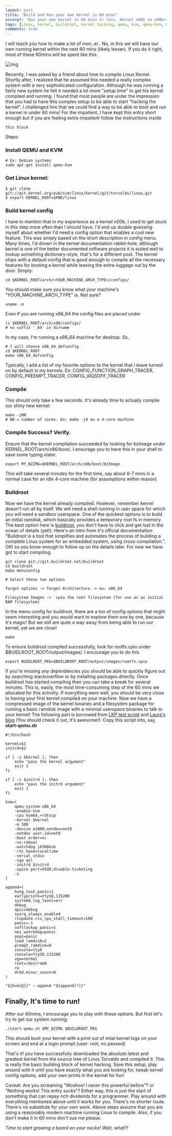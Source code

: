 ```yaml
---
layout: post
title: "Build and Run your own kernel in 60 mins"
excerpt: "Run your own kernel in 60 mins or less. Kernel n00b to n00b++ in 60mins"
tags: [Linux, kernel, buildroot, kernel hacking, qemu, kvm, qemu-kvm, hacking]
comments: true
---
```


I will teach you how to make a lot of mon..er.. No, in this we will have our own running kernel within the next 60 mins (likely lesser).
If you do it right, most of these 60mins will be spent like this:

![img](//imgs.xkcd.com/comics/compiling.png)

Recently, I was asked by a friend about how to compile Linux Kernel. Shortly after, I realized that he assumed this needed a really complex system with a very sophisticated configuration. Although he was running a fairly new system he felt it needed a lot more "setup time" to get his kernel compiled and running. I found that most people are under the impression that you had to have this complex setup to be able to start "hacking the kernel".
I challenged him that we could find a way to be able to boot and run a kernel in under 60 mins!
For the impatient, I have kept this entry short enough but if you are feeling extra-impatient follow the instructions inside<a id="sec-1" name="sec-1"></a>

    this block

Steps:

### Install QEMU and KVM<a id="sec-2" name="sec-2"></a>

    # Ex: Debian systems
    sudo apt-get install qemu-kvm

### Get Linux kernel:<a id="sec-3" name="sec-3"></a>

    $ git clone git://git.kernel.org/pub/scm/linux/kernel/git/torvalds/linux.git
    $ export KERNEL_ROOT=$PWD/linux

### Build kernel config<a id="sec-4" name="sec-4"></a>

I have to mention that in my experience as a kernel n00b, I used to get stuck in this step more often than I should have. I'd end up double guessing myself about whether I'd need a config option that enables a cool new feature. This was simply based on the short description in config menu. Many times, I'd drown in the kernel documentation rabbit-hole, although kernel is one of the better documented software projects it is suited well to lookup something dictionary-style, that's for a different post. The kernel ships with a default config that is good enough to compile all the necessary features for booting a kernel while leaving the extra-luggage out by the door. Simply: <a id="sec-4-1" name="sec-4-1"></a>

    cd $KERNEL_ROOT/arch/<YOUR_MACHINE_ARCH_TYPE>/configs/

You should make sure you know what your machine's "YOUR\_MACHINE\_ARCH\_TYPE" is.<a id="sec-4-2" name="sec-4-2"></a>
Not sure?<a id="sec-4-3" name="sec-4-3"></a>

    uname -m

Even if you are running x86\_64 the config files are placed under<a id="sec-4-4" name="sec-4-4"></a>

    ls $KERNEL_ROOT/arch/x86/configs/
    # no suffix '_64' in dirname

In my case, I'm running a x86\_64 machine for desktop. So,<a id="sec-4-5" name="sec-4-5"></a>

    # I will choose x86_64_defconfig
    cd $KERNEL_ROOT
    make x86_64_defconfig

Typically, I add a list of my favorite options to the kernel that I leave turned on by default in my kernels. Ex: CONFIG\_FUNCTION\_GRAPH\_TRACER, CONFIG\_PREEMPT\_TRACER, CONFIG\_IRQSOFF\_TRACER<a id="sec-4-6" name="sec-4-6"></a>

### Compile
This should only take a few seconds. It's already time to actually compile our shiny new kernel:<a id="sec-4-7" name="sec-4-7"></a>

    make -jNN
    # NN = number of cores. Ex: make -j4 on a 4-core machine

### Compile Success? Verify.
Ensure that the kernel compilation succeeded by looking for bzImage under KERNEL\_ROOT/arch/x86/boot/. I enourage you to have this in your shell to save some typing xlater.<a id="sec-4-8" name="sec-4-8"></a>

    export MY_BZIMG=$KERNEL_ROOT/arch/x86/boot/bzImage

This will take several minutes for the first time, say about 6-7 mins in a normal case for an idle 4-core machine (for assumptions within reason)<a id="sec-4-9" name="sec-4-9"></a>

### Buildroot
Now we have the kernel already compiled. However, remember kernel doesn't run all by itself. We will need a shell running in user space for which you will need a sandbox userspace. One of the quickest options is to build an initial ramdisk, which basically provides a temporary root fs in memory.<a id="sec-4-10" name="sec-4-10"></a>
The best option here is [buildroot](https://buildroot.org/), you don't have to click and get lost in the ocean of details (yet!). Here's an intro from it's official documentation: "Buildroot is a tool that simplifies and automates the process of building a complete Linux system for an embedded system, using cross-compilation.". OK! so you know enough to follow up on the details later. For now we have got to start compiling.<a id="sec-4-11" name="sec-4-11"></a>

    git clone git://git.buildroot.net/buildroot
    cd buildroot
    make menuconfig
    
    # Select these two options
    
    Target options -> Target Architecture -> ex: x86_64
    
    Filesystem Images ->  cpio the root filesystem (for use as an initial RAM filesystem)

In the menu config for buildroot, there are a ton of config options that might seem interesting and you would want to explore them one by one, because it's magic! But we still are quite a way away from being able to run our kernel, yet we are close!<a id="sec-4-12" name="sec-4-12"></a>

    make

To ensure buildroot compiled successfully, look for rootfs.cpio under $BUIDLROOT\_ROOT/output/images/. I encourage you to do this<a id="sec-4-13" name="sec-4-13"></a>

    export BUIDLROOT_PKG=$BUILDROOT_ROOT/output/images/rootfs.cpio

If you're missing any dependencies you should be able to quickly figure out by searching stackoverflow or by installing packages directly. Once buildroot has started compiling then you can take a break for several minutes. This is, easily, the most time-consuming step of the 60 mins we allocated for this activiity.<a id="sec-4-14" name="sec-4-14"></a>
If everything went well, you should be very close to having your first kernel compiled on your machine.<a id="sec-4-15" name="sec-4-15"></a>
Now we have a compressed image of the kernel binaries and a filesystem package for running a basic ramdisk image with a minimal userspace binaries to talk to your kernel!<a id="sec-4-16" name="sec-4-16"></a>
The following part is borrowed from [LKP test script](https://git.kernel.org/cgit/linux/kernel/git/wfg/lkp-tests.git/tree/rootfs/kexec/run-in-kvm.sh) and [Laura's blog](http://www.labbott.name/blog/2016/04/22/quick-kernel-hacking-with-qemu-+-buildroot/) (You should check it out, it's awesome!):<a id="sec-4-17" name="sec-4-17"></a>
Copy this script into, say, **start-qemu.sh**

    #!/bin/bash
    
    kernel=$1
    initrd=$2
    
    if [ -z $kernel ]; then
        echo "pass the kernel argument"
        exit 1
    fi
    
    if [ -z $initrd ]; then
        echo "pass the initrd argument"
        exit 1
    fi
    
    kvm=(
        qemu-system-x86_64
        -enable-kvm
        -cpu kvm64,+rdtscp
        -kernel $kernel
        -m 300
        -device e1000,netdev=net0
        -netdev user,id=net0
        -boot order=nc
        -no-reboot
        -watchdog i6300esb
        -rtc base=localtime
        -serial stdio
        -vga qxl
        -initrd $initrd
        -spice port=5930,disable-ticketing
        -s
    )
    
    append=(
        hung_task_panic=1
        earlyprintk=ttyS0,115200
        systemd.log_level=err
        debug
        apic=debug
        sysrq_always_enabled
        rcupdate.rcu_cpu_stall_timeout=100
        panic=-1
        softlockup_panic=1
        nmi_watchdog=panic
        oops=panic
        load_ramdisk=2
        prompt_ramdisk=0
        console=tty0
        console=ttyS0,115200
        vga=normal
        root=/dev/ram0
        rw
        drbd.minor_count=8
    )
    
    "${kvm[@]}" --append "${append[*]}"

## Finally, It's time to run!

After our 60mins, I encourage you to play with these options. But first let's try to get our system running:<a id="sec-4-18" name="sec-4-18"></a>

    ./start-qemu.sh $MY_BZIMG $BUILDROOT_PKG

This should boot your kernel with a print out of intial kernel logs on your screen and end at a login prompt (user: root, no passwd)<a id="sec-4-19" name="sec-4-19"></a>

That's it! you have successfully downloaded the absolute latest and greatest kernel from the source tree of Linus Torvalds and compiled it. This is really the basic building block of kernel hacking. Save this setup, play around with it until you have exactly what you are looking for, tweak kernel config options, add your own prints in the kernel for fun!<a id="sec-4-20" name="sec-4-20"></a>

Caveat: Are you screaming "Woohoo! I never this powerful before"? or "Nothing works! This entry sucks"? Either way, this is just the start of something that can repay rich dividends for a programmer. Play around with everything mentioned above until it works for you. There's no shorter route. There's no substitute for your own work. Above steps assume that you are using a reasonably modern machine running Linux to compile. Also, if you don't make it in 60 mins don't sue me please.


*Time to start growing a beard on your necks! Wait, what?!*

